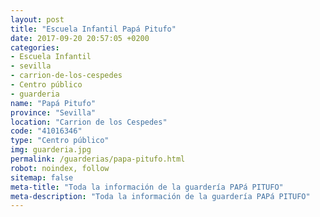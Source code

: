 ```yaml
---
layout: post
title: "Escuela Infantil Papá Pitufo"
date: 2017-09-20 20:57:05 +0200
categories:
- Escuela Infantil
- sevilla
- carrion-de-los-cespedes
- Centro público
- guarderia
name: "Papá Pitufo"
province: "Sevilla"
location: "Carrion de los Cespedes"
code: "41016346"
type: "Centro público"
img: guarderia.jpg
permalink: /guarderias/papa-pitufo.html
robot: noindex, follow
sitemap: false
meta-title: "Toda la información de la guardería PAPá PITUFO"
meta-description: "Toda la información de la guardería PAPá PITUFO"
---
```

